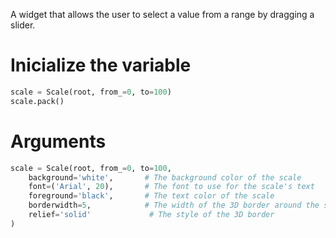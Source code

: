 A widget that allows the user to select a value from a range by dragging a slider.
# Inicialize the variable
```python
scale = Scale(root, from_=0, to=100) 
scale.pack()
```

# Arguments
```python
scale = Scale(root, from_=0, to=100,
    background='white',       # The background color of the scale
    font=('Arial', 20),       # The font to use for the scale's text
    foreground='black',       # The text color of the scale
    borderwidth=5,            # The width of the 3D border around the scale
    relief='solid'             # The style of the 3D border
)
```

